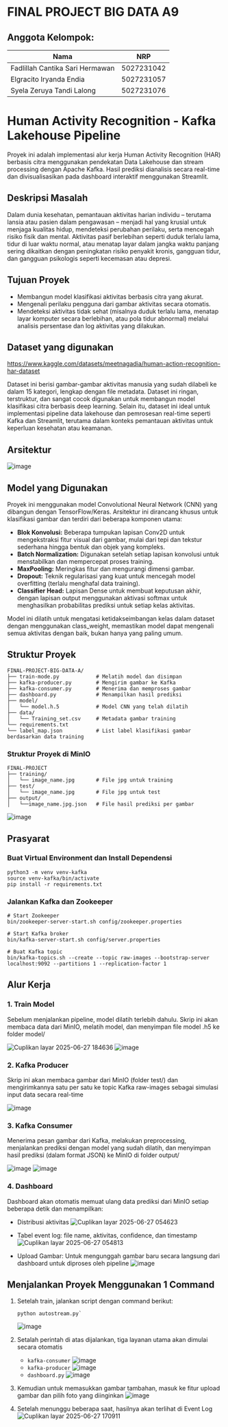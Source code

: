 # FINAL PROJECT BIG DATA A9

## Anggota Kelompok:

| Nama                            | NRP        |
| ------------------------------- | ---------- |
| Fadlillah Cantika Sari Hermawan | 5027231042 |
| Elgracito Iryanda Endia         | 5027231057 |
| Syela Zeruya Tandi Lalong              | 5027231076 |

# Human Activity Recognition - Kafka Lakehouse Pipeline

Proyek ini adalah implementasi alur kerja Human Activity Recognition (HAR) berbasis citra menggunakan pendekatan Data Lakehouse dan stream processing dengan Apache Kafka.
Hasil prediksi dianalisis secara real-time dan divisualisasikan pada dashboard interaktif menggunakan Streamlit.

## Deskripsi Masalah

Dalam dunia kesehatan, pemantauan aktivitas harian individu – terutama lansia atau pasien dalam pengawasan – menjadi hal yang krusial untuk menjaga kualitas hidup, mendeteksi perubahan perilaku, serta mencegah risiko fisik dan mental. Aktivitas pasif berlebihan seperti duduk terlalu lama, tidur di luar waktu normal, atau menatap layar dalam jangka waktu panjang sering dikaitkan dengan peningkatan risiko penyakit kronis, gangguan tidur, dan gangguan psikologis seperti kecemasan atau depresi.

## Tujuan Proyek

- Membangun model klasifikasi aktivitas berbasis citra yang akurat.
- Mengenali perilaku pengguna dari gambar aktivitas secara otomatis.
- Mendeteksi aktivitas tidak sehat (misalnya duduk terlalu lama, menatap layar komputer secara berlebihan, atau pola tidur abnormal) melalui analisis persentase dan log aktivitas yang dilakukan.

## Dataset yang digunakan

https://www.kaggle.com/datasets/meetnagadia/human-action-recognition-har-dataset

Dataset ini berisi gambar-gambar aktivitas manusia yang sudah dilabeli ke dalam 15 kategori, lengkap dengan file metadata. Dataset ini ringan, terstruktur, dan sangat cocok digunakan untuk membangun model klasifikasi citra berbasis deep learning. Selain itu, dataset ini ideal untuk implementasi pipeline data lakehouse dan pemrosesan real-time seperti Kafka dan Streamlit, terutama dalam konteks pemantauan aktivitas untuk keperluan kesehatan atau keamanan.

## Arsitektur

![image](https://github.com/user-attachments/assets/0b0f2da3-6bc2-4a73-84b2-feb6a758f2bc)

## Model yang Digunakan

Proyek ini menggunakan model Convolutional Neural Network (CNN) yang dibangun dengan TensorFlow/Keras. Arsitektur ini dirancang khusus untuk klasifikasi gambar dan terdiri dari beberapa komponen utama:

- **Blok Konvolusi:** Beberapa tumpukan lapisan Conv2D untuk mengekstraksi fitur visual dari gambar, mulai dari tepi dan tekstur sederhana hingga bentuk dan objek yang kompleks.
- **Batch Normalization:** Digunakan setelah setiap lapisan konvolusi untuk menstabilkan dan mempercepat proses training.
- **MaxPooling:** Meringkas fitur dan mengurangi dimensi gambar.
- **Dropout:** Teknik regularisasi yang kuat untuk mencegah model overfitting (terlalu menghafal data training).
- **Classifier Head:** Lapisan Dense untuk membuat keputusan akhir, dengan lapisan output menggunakan aktivasi softmax untuk menghasilkan probabilitas prediksi untuk setiap kelas aktivitas.

Model ini dilatih untuk mengatasi ketidakseimbangan kelas dalam dataset dengan menggunakan class_weight, memastikan model dapat mengenali semua aktivitas dengan baik, bukan hanya yang paling umum.

## Struktur Proyek

```
FINAL-PROJECT-BIG-DATA-A/
├── train-mode.py            # Melatih model dan disimpan
├── kafka-producer.py        # Mengirim gambar ke Kafka
├── kafka-consumer.py        # Menerima dan memproses gambar
├── dashboard.py             # Menampilkan hasil prediksi
├── model/
│   └── model.h.5            # Model CNN yang telah dilatih
├── data/
│   └── Training_set.csv     # Metadata gambar training
└── requirements.txt
└── label_map.json           # List label klasifikasi gambar berdasarkan data training
```

### Struktur Proyek di MinIO

```
FINAL-PROJECT
├── training/
│   └── image_name.jpg       # File jpg untuk training
├── test/
│   └── image_name.jpg       # File jpg untuk test
├── output/
│   └──image_name.jpg.json   # File hasil prediksi per gambar
```
![image](https://github.com/user-attachments/assets/6419c74a-2223-410b-bca7-fff236dae916)


## Prasyarat

### Buat Virtual Environment dan Install Dependensi

```
python3 -m venv venv-kafka
source venv-kafka/bin/activate
pip install -r requirements.txt
```

### Jalankan Kafka dan Zookeeper

```
# Start Zookeeper
bin/zookeeper-server-start.sh config/zookeeper.properties

# Start Kafka broker
bin/kafka-server-start.sh config/server.properties

# Buat Kafka topic
bin/kafka-topics.sh --create --topic raw-images --bootstrap-server localhost:9092 --partitions 1 --replication-factor 1
```

## Alur Kerja

### 1. Train Model
Sebelum menjalankan pipeline, model dilatih terlebih dahulu. Skrip ini akan membaca data dari MinIO, melatih model, dan menyimpan file model .h5 ke folder model/

![Cuplikan layar 2025-06-27 184636](https://github.com/user-attachments/assets/14753f30-789e-4d7c-aaa4-105a98194711)
![image](https://github.com/user-attachments/assets/9a6c1ba9-80f7-4c5a-a408-ee860880ebf2)

### 2. Kafka Producer
Skrip ini akan membaca gambar dari MinIO (folder test/) dan mengirimkannya satu per satu ke topic Kafka raw-images sebagai simulasi input data secara real-time

![image](https://github.com/user-attachments/assets/7847f783-63ac-4999-be79-5b323d0fa15e)

### 3. Kafka Consumer
Menerima pesan gambar dari Kafka, melakukan preprocessing, menjalankan prediksi dengan model yang sudah dilatih, dan menyimpan hasil prediksi (dalam format JSON) ke MinIO di folder output/

![image](https://github.com/user-attachments/assets/57c60cfc-239d-434e-9c3b-2def171eb9f8)
![image](https://github.com/user-attachments/assets/242cabc0-9303-40d1-9d6b-228122b24c98)

### 4. Dashboard 
Dashboard akan otomatis memuat ulang data prediksi dari MinIO setiap beberapa detik dan menampilkan:

- Distribusi aktivitas
![Cuplikan layar 2025-06-27 054623](https://github.com/user-attachments/assets/f03a81aa-7573-4be8-b222-902f11ed93b6)

- Tabel event log: file name, aktivitas, confidence, dan timestamp
![Cuplikan layar 2025-06-27 054813](https://github.com/user-attachments/assets/272938e4-40a0-426a-bfc7-97c637807a9d)

- Upload Gambar: Untuk mengunggah gambar baru secara langsung dari dashboard untuk diproses oleh pipeline
![image](https://github.com/user-attachments/assets/fcd9ca9d-30b8-4f0f-8483-09a48387da36)


## Menjalankan Proyek Menggunakan 1 Command 
1. Setelah train, jalankan script dengan command berikut:
   ```
   python autostream.py`
   ```
   ![image](https://github.com/user-attachments/assets/20427d10-8cb9-4376-9d76-4e4d96c853c8)

2. Setalah perintah di atas dijalankan, tiga layanan utama akan dimulai secara otomatis
   - `kafka-consumer`
     ![image](https://github.com/user-attachments/assets/709319df-836e-4655-af33-bd3523d82a29)
   - `kafka-producer`
     ![image](https://github.com/user-attachments/assets/7983d779-0321-444d-89a0-c2bce834a3ef)
   - `dashboard.py`
   ![image](https://github.com/user-attachments/assets/248eb891-30c6-497b-9ef2-cb392aab6357)

3. Kemudian untuk memasukkan gambar tambahan, masuk ke fitur upload gambar dan pilih foto yang diinginkan
   ![image](https://github.com/user-attachments/assets/d087bb8a-afb7-4ed9-8232-bc06d64a9e57)

4. Setelah menunggu beberapa saat, hasilnya akan terlihat di Event Log
   ![Cuplikan layar 2025-06-27 170911](https://github.com/user-attachments/assets/a0439ca8-e43e-418f-8aaa-1eb5dbb4b1e7)

   



